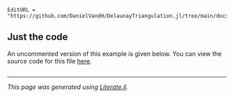 ```@meta
EditURL = "https://github.com/DanielVandH/DelaunayTriangulation.jl/tree/main/docs/src/literate_applications/pde_discretisation.jl"
```

## Just the code
An uncommented version of this example is given below.
You can view the source code for this file [here](https://github.com/DanielVandH/DelaunayTriangulation.jl/tree/new-docs/docs/src/literate_applications/pde_discretisation.jl).

```julia

```

---

*This page was generated using [Literate.jl](https://github.com/fredrikekre/Literate.jl).*

